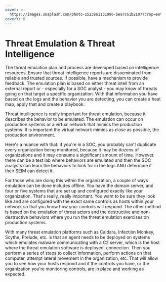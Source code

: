 ```yaml
---
cover: >-
  https://images.unsplash.com/photo-1523961131990-5ea7c61b2107?crop=entropy&cs=srgb&fm=jpg&ixid=MnwxOTcwMjR8MHwxfHNlYXJjaHw0fHx0ZWNofGVufDB8fHx8MTY0NTk5MDg4Mg&ixlib=rb-1.2.1&q=85
coverY: 0
---
```


# Threat Emulation & Threat Intelligence

The threat emulation plan and process are developed based on intelligence resources. Ensure that threat intelligence reports are disseminated from reliable and trusted sources. If possible, have a mechanism to provide feedback. The emulation plan is based on either threat intell from an external report or - especially for a SOC analyst - you may know of threats going on that target a specific organization. With that information you have based on the logs and the behavior you are detecting, you can create a heat map, apply that and create a playbook.

Threat intelligence is really important for threat emulation, because it describes the behavior to be emulated. The emulation can occur on production systems or a virtual network that mimics the production systems.  It is important the virtual network mimics as close as possible, the production environment.

Here's a nuance with that: if you're in a SOC, you probably can't duplicate every organization being monitored, because it may be dozens of organizations and it may consume a significant amount of time. However, there can be a test lab where behaviors are emulated and then the SOC analysts can learn the behaviors to look for in the logs AND determine if their SEIM can detect it.&#x20;

For those who are doing this within the organization, a couple of ways emulation can be done includes offline. You have the domain server, and four or five systems that are set up and configured exactly like your organization. That's really, really important. You want to be sure they look like and are configured with the exact same controls as hosts within your network so that you know how your controls will respond. The other method is based on the emulation of threat actors and the destructive and non-destructive behaviors where you run the threat emulation exercises on production systems.&#x20;

With many threat emulation platforms such as Caldara, Infection Monkey, Scythe, Prelude, etc. is that an agent needs to be deployed on systems which emulates malware communicating with a C2 server, which is the host where the threat emulation software is deployed. connection. Then you perform a series of steps to collect information, perform actions on that computer, attempt lateral movement in the organization, etc. That will allow you to see how your hosts respond and if the controls you have, or the organization you're monitoring controls, are in place and working as expected.